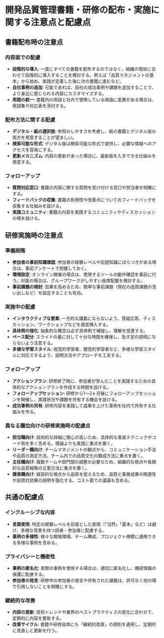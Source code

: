 # 開発品質管理書籍・研修の配布・実施に関する注意点と配慮点

## 書籍配布時の注意点

### 内容面での配慮
- **段階的な導入**: 一度にすべての書籍を配布するのではなく、組織の現状に合わせて段階的に導入することを検討する。例えば「品質マネジメントの基本」から始め、実践が定着した後に次の書籍に進むなど。
- **自社事例の追加**: 可能であれば、自社の成功事例や課題を追加することで、より身近に感じられる内容にカスタマイズする。
- **用語の統一**: 書籍内の用語と社内で使用している用語に差異がある場合は、用語集や対応表を添付する。

### 配布方法に関する配慮
- **デジタル・紙の選択肢**: 参照のしやすさを考慮し、紙の書籍とデジタル版の両方を用意することが望ましい。
- **検索可能な形式**: デジタル版は検索可能な形式で提供し、必要な情報へのアクセスを容易にする。
- **更新メカニズム**: 内容の更新があった場合に、最新版を入手できる仕組みを用意する。

### フォローアップ
- **質問対応窓口**: 書籍の内容に関する質問を受け付ける窓口や担当者を明確にする。
- **フィードバックの収集**: 書籍の有用性や改善点についてのフィードバックを収集する仕組みを設ける。
- **実践コミュニティ**: 書籍の内容を実践するコミュニティやディスカッションの場を設ける。

## 研修実施時の注意点

### 準備段階
- **参加者の事前知識確認**: 参加者の経験レベルや前提知識にばらつきがある場合は、事前アンケートで把握しておく。
- **環境設定**: オンライン開催の場合は、使用するツールの動作確認を事前に行う。対面の場合は、グループワークがしやすい座席配置を検討する。
- **事前課題の検討**: 効果を高めるため、簡単な事前課題（現在の品質課題の洗い出しなど）を設定することも有効。

### 実施中の配慮
- **インタラクティブな要素**: 一方的な講義にならないよう、質疑応答、ディスカッション、ワークショップなどを適宜挿入する。
- **具体例の強化**: 抽象的な概念は必ず具体例で補強し、理解を促進する。
- **ペース配分**: スライドの量に対して十分な時間を確保し、急ぎ足の説明にならないよう注意する。
- **多様な学習スタイル**: 視覚的学習者、聴覚的学習者など、多様な学習スタイルに対応できるよう、説明方法やアプローチを工夫する。

### フォローアップ
- **アクションプラン**: 研修終了時に、参加者が学んだことを実践するための具体的なアクションプランを作成する時間を設ける。
- **フォローアップセッション**: 研修から1〜2ヶ月後にフォローアップセッションを開催し、実践状況や課題を共有する機会を設ける。
- **成功事例の共有**: 研修内容を実践して成果を上げた事例を社内で共有する仕組みを作る。

### 異なる職位向けの研修実施時の配慮点
- **担当職向け**: 技術的な詳細に関心が高いため、具体的な実装テクニックやコード例を多く含める。理論よりも実践に重点を置く。
- **リーダー職向け**: チームマネジメントの観点から、コミュニケーション手法や品質の測定方法、チーム内での品質文化の醸成方法に重点を置く。
- **主任職向け**: 複数チームや部門間の調整が必要なため、組織的な視点や長期的な品質戦略の立案方法に重点を置く。
- **課長職向け**: 経営的な視点から品質を捉えるため、品質と事業成果の関連性や投資対効果の説明を強化する。コスト面での議論も含める。

## 共通の配慮点

### インクルーシブな内容
- **言語使用**: 特定の経験レベルを前提とした表現（「当然」「基本」など）は避け、多様な背景を持つ読者・参加者に配慮する。
- **事例の多様性**: 様々な開発環境、チーム構成、プロジェクト規模に適用できる多様な事例を含める。

### プライバシーと機密性
- **事例の匿名化**: 実際の事例を使用する場合は、適切に匿名化し、機密情報の保護に配慮する。
- **参加者の発言**: 研修中の参加者の発言や共有された課題は、許可なく他の場で引用しないことを明確にする。

### 継続的な改善
- **内容の更新**: 技術トレンドや業界のベストプラクティスの変化に合わせて、定期的に内容を更新する。
- **改善サイクル**: 書籍や研修自体にも「継続的改善」の原則を適用し、定期的に見直しと更新を行う。
